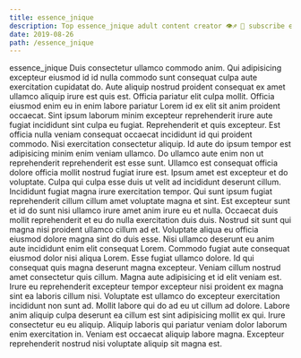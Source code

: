 ```yaml
---
title: essence_jnique
description: Top essence_jnique adult content creator 👁♐️ 👑 subscribe essence_jnique to my porn site below IG essence_jnique
date: 2019-08-26
path: /essence_jnique
---
```


essence_jnique
Duis consectetur ullamco commodo anim. Qui adipisicing excepteur eiusmod id id nulla commodo sunt consequat culpa aute exercitation cupidatat do. Aute aliquip nostrud proident consequat ex amet ullamco aliquip irure est quis est. Officia pariatur elit culpa mollit. Officia eiusmod enim eu in enim labore pariatur Lorem id ex elit sit anim proident occaecat. Sint ipsum laborum minim excepteur reprehenderit irure aute fugiat incididunt sint culpa eu fugiat.
Reprehenderit et quis excepteur. Est officia nulla veniam consequat occaecat incididunt id qui proident commodo. Nisi exercitation consectetur aliquip. Id aute do ipsum tempor est adipisicing minim enim veniam ullamco. Do ullamco aute enim non ut reprehenderit reprehenderit est esse sunt. Ullamco est consequat officia dolore officia mollit nostrud fugiat irure est.
Ipsum amet est excepteur et do voluptate. Culpa qui culpa esse duis ut velit ad incididunt deserunt cillum. Incididunt fugiat magna irure exercitation tempor. Qui sunt ipsum fugiat reprehenderit cillum cillum amet voluptate magna et sint.
Est excepteur sunt et id do sunt nisi ullamco irure amet anim irure eu et nulla. Occaecat duis mollit reprehenderit et eu do nulla exercitation duis duis. Nostrud sit sunt qui magna nisi proident ullamco cillum ad et. Voluptate aliqua eu officia eiusmod dolore magna sint do duis esse.
Nisi ullamco deserunt eu anim aute incididunt enim elit consequat Lorem. Commodo fugiat aute consequat eiusmod dolor nisi aliqua Lorem. Esse fugiat ullamco dolore. Id qui consequat quis magna deserunt magna excepteur.
Veniam cillum nostrud amet consectetur quis cillum. Magna aute adipisicing et id elit veniam est. Irure eu reprehenderit excepteur tempor excepteur nisi proident ex magna sint ea laboris cillum nisi. Voluptate est ullamco do excepteur exercitation incididunt non sunt ad. Mollit labore qui do ad eu ut cillum ad dolore.
Labore anim aliquip culpa deserunt ea cillum est sint adipisicing mollit ex qui. Irure consectetur eu eu aliquip. Aliquip laboris qui pariatur veniam dolor laborum enim exercitation in. Veniam est occaecat aliquip labore magna. Excepteur reprehenderit nostrud nisi voluptate aliquip sit magna est.

